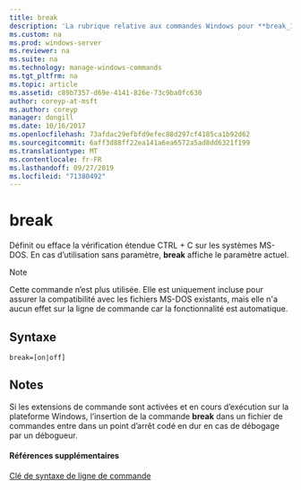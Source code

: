 ```yaml
---
title: break
description: 'La rubrique relative aux commandes Windows pour **break_1** -définit ou efface la vérification étendue Ctrl + C sur les systèmes ms-dos. En cas d’utilisation sans paramètre, **break** affiche le paramètre actuel. '
ms.custom: na
ms.prod: windows-server
ms.reviewer: na
ms.suite: na
ms.technology: manage-windows-commands
ms.tgt_pltfrm: na
ms.topic: article
ms.assetid: c89b7357-d69e-4141-826e-73c9ba0fc630
author: coreyp-at-msft
ms.author: coreyp
manager: dongill
ms.date: 10/16/2017
ms.openlocfilehash: 73afdac29efbfd9efec88d297cf4185ca1b92d62
ms.sourcegitcommit: 6aff3d88ff22ea141a6ea6572a5ad8dd6321f199
ms.translationtype: MT
ms.contentlocale: fr-FR
ms.lasthandoff: 09/27/2019
ms.locfileid: "71380492"
---
```

# <a name="break"></a>break



Définit ou efface la vérification étendue CTRL + C sur les systèmes MS-DOS. En cas d’utilisation sans paramètre, **break** affiche le paramètre actuel.

> [!NOTE]
> Cette commande n’est plus utilisée. Elle est uniquement incluse pour assurer la compatibilité avec les fichiers MS-DOS existants, mais elle n'a aucun effet sur la ligne de commande car la fonctionnalité est automatique.

## <a name="syntax"></a>Syntaxe

```
break=[on|off]
```

## <a name="remarks"></a>Notes

Si les extensions de commande sont activées et en cours d’exécution sur la plateforme Windows, l’insertion de la commande **break** dans un fichier de commandes entre dans un point d’arrêt codé en dur en cas de débogage par un débogueur.

#### <a name="additional-references"></a>Références supplémentaires

[Clé de syntaxe de ligne de commande](command-line-syntax-key.md)